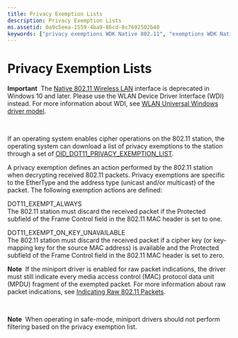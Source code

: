 ```yaml
---
title: Privacy Exemption Lists
description: Privacy Exemption Lists
ms.assetid: 0a9c5eea-1559-4ba9-86cd-8c7692502b40
keywords: ["privacy exemptions WDK Native 802.11", "exemptions WDK Native 802.11"]
---
```


# Privacy Exemption Lists


**Important**  The [Native 802.11 Wireless LAN](native-802-11-wireless-lan4.md) interface is deprecated in Windows 10 and later. Please use the WLAN Device Driver Interface (WDI) instead. For more information about WDI, see [WLAN Universal Windows driver model](wifi-universal-driver-model.md).

 

If an operating system enables cipher operations on the 802.11 station, the operating system can download a list of privacy exemptions to the station through a set of [OID\_DOT11\_PRIVACY\_EXEMPTION\_LIST](https://msdn.microsoft.com/library/windows/hardware/ff569404).

A privacy exemption defines an action performed by the 802.11 station when decrypting received 802.11 packets. Privacy exemptions are specific to the EtherType and the address type (unicast and/or multicast) of the packet. The following exemption actions are defined:

<a href="" id="dot11-exempt-always"></a>DOT11\_EXEMPT\_ALWAYS  
The 802.11 station must discard the received packet if the Protected subfield of the Frame Control field in the 802.11 MAC header is set to one.

<a href="" id="dot11-exempt-on-key-unavailable"></a>DOT11\_EXEMPT\_ON\_KEY\_UNAVAILABLE  
The 802.11 station must discard the received packet if a cipher key (or key-mapping key for the source MAC address) is available and the Protected subfield of the Frame Control field in the 802.11 MAC header is set to zero.

**Note**  If the miniport driver is enabled for raw packet indications, the driver must still indicate every media access control (MAC) protocol data unit (MPDU) fragment of the exempted packet. For more information about raw packet indications, see [Indicating Raw 802.11 Packets](indicating-raw-802-11-packets.md).

 

**Note**  When operating in safe-mode, miniport drivers should not perform filtering based on the privacy exemption list.

 

 

 





